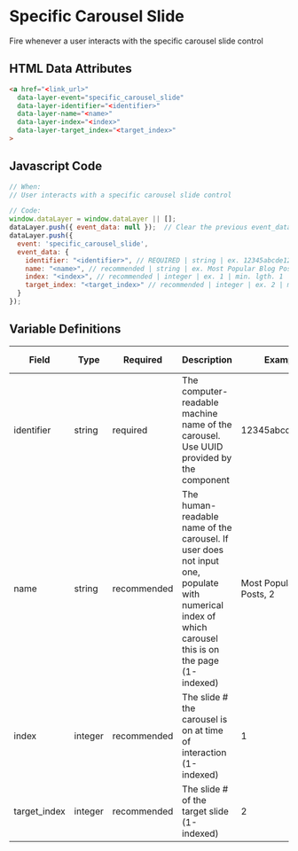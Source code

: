 # Specific Carousel Slide

Fire whenever a user interacts with the specific carousel slide control

## HTML Data Attributes

```html
<a href="<link_url>"
  data-layer-event="specific_carousel_slide"
  data-layer-identifier="<identifier>"
  data-layer-name="<name>"
  data-layer-index="<index>"
  data-layer-target_index="<target_index>"
>
```

## Javascript Code

```js
// When:
// User interacts with a specific carousel slide control

// Code:
window.dataLayer = window.dataLayer || [];
dataLayer.push({ event_data: null });  // Clear the previous event_data object.
dataLayer.push({
  event: 'specific_carousel_slide',
  event_data: {
    identifier: "<identifier>", // REQUIRED | string | ex. 12345abcde12345
    name: "<name>", // recommended | string | ex. Most Popular Blog Posts, 2	
    index: "<index>", // recommended | integer | ex. 1 | min. lgth. 1 | min. 1
    target_index: "<target_index>" // recommended | integer | ex. 2 | min. lgth. 1 | min. 1 
  }
});
```

## Variable Definitions

|Field|Type|Required|Description|Example|Pattern|Min Length|Max Length|Minimum|Maximum|Multiple Of|
| --- | --- | --- | --- | --- | --- | --- | --- | --- | --- | --- |
|identifier|string|required|The computer-readable machine name of the carousel. Use UUID provided by the component|12345abcde12345|
|name|string|recommended|The human-readable name of the carousel. If user does not input one, populate with numerical index of which carousel this is on the page (1-indexed)|Most Popular Blog Posts, 2|
|index|integer|recommended|The slide # the carousel is on at time of interaction (1-indexed)|1||1||1
|target_index|integer|recommended|The slide # of the target slide (1-indexed)|2||1||1|